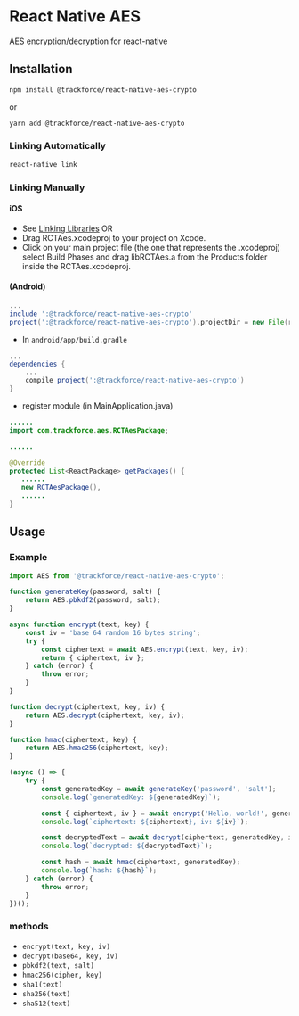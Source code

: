 # React Native AES

AES encryption/decryption for react-native

## Installation
```sh
npm install @trackforce/react-native-aes-crypto
```
or
```sh
yarn add @trackforce/react-native-aes-crypto
```
### Linking Automatically
```sh
react-native link
```
### Linking Manually

#### iOS
* See [Linking Libraries](http://facebook.github.io/react-native/docs/linking-libraries-ios.html)
OR
* Drag RCTAes.xcodeproj to your project on Xcode.
* Click on your main project file (the one that represents the .xcodeproj) select Build Phases and drag libRCTAes.a from the Products folder inside the RCTAes.xcodeproj.

#### (Android)

```gradle
...
include ':@trackforce/react-native-aes-crypto'
project(':@trackforce/react-native-aes-crypto').projectDir = new File(rootProject.projectDir, '../node_modules/@trackforce/react-native-aes-crypto/android')
```

* In `android/app/build.gradle`

```gradle
...
dependencies {
    ...
    compile project(':@trackforce/react-native-aes-crypto')
}
```

* register module (in MainApplication.java)

```java
......
import com.trackforce.aes.RCTAesPackage;

......

@Override
protected List<ReactPackage> getPackages() {
   ......
   new RCTAesPackage(),
   ......
}
```

## Usage

### Example

```js
import AES from '@trackforce/react-native-aes-crypto';

function generateKey(password, salt) {
    return AES.pbkdf2(password, salt);
}

async function encrypt(text, key) {
    const iv = 'base 64 random 16 bytes string';
    try {
        const ciphertext = await AES.encrypt(text, key, iv);
        return { ciphertext, iv };
    } catch (error) {
        throw error;
    }
}

function decrypt(ciphertext, key, iv) {
    return AES.decrypt(ciphertext, key, iv);
}

function hmac(ciphertext, key) {
    return AES.hmac256(ciphertext, key);
}

(async () => {
    try {
        const generatedKey = await generateKey('password', 'salt');
        console.log(`generatedKey: ${generatedKey}`);

        const { ciphertext, iv } = await encrypt('Hello, world!', generatedKey);
        console.log(`ciphertext: ${ciphertext}, iv: ${iv}`);

        const decryptedText = await decrypt(ciphertext, generatedKey, iv);
        console.log(`decrypted: ${decryptedText}`);

        const hash = await hmac(ciphertext, generatedKey);
        console.log(`hash: ${hash}`);
    } catch (error) {
        throw error;
    }
})();
```

### methods

- `encrypt(text, key, iv)`
- `decrypt(base64, key, iv)`
- `pbkdf2(text, salt)`
- `hmac256(cipher, key)`
- `sha1(text)`
- `sha256(text)`
- `sha512(text)`
